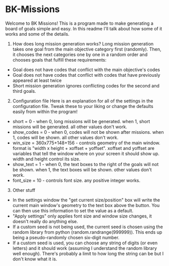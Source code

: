 # BK-Missions
Welcome to BK Missions! This is a program made to make generating a board of goals simple and easy. In this readme I'll talk about how some of it works and some of the details.

1. How does long mission generation works?
Long mission generation takes one goal from the main objective category first (randomly). Then, it chooses the next categories one by one in a random order and chooses goals that fulfill these requirements:
- Goal does not have codes that conflict with the main objective's codes
- Goal does not have codes that conflict with codes that have previously appeared at least twice
- Short mission generation ignores conflicting codes for the second and third goals.

2. Configuration file
Here is an explanation for all of the settings in the configuration file. Tweak these to your liking or change the defaults easily from within the program!
- short = 0 - when 0, long missions will be generated. when 1, short missions will be generated. all other values don't work.
- show_codes = 0 - when 0, codes will not be shown after missions. when 1, codes will be shown. all other values don't work.
- win_size = 360x775+148+156 - controls geometry of the main window. format is "width x height + xoffset + yoffset". xoffset and yoffset are variables that tell the window where on your screen it should show up. width and height control its size.
- show_text = 1 - when 0, the text boxes to the right of the goals will not be shown. when 1, the text boxes will be shown. other values don't work.
- font_size = 10 - controls font size. any positive integer works.

3. Other stuff
- In the settings window the "get current size/position" box will write the current main window's geometry to the text box above the button. You can then use this information to set the value as a default.
- "Apply settings" only applies font size and window size changes, it doesn't really do anything else.
- If a custom seed is not being used, the current seed is chosen using the random library from python (random.randrange(999999)). This ends up being a pseudo-randomly chosen six-digit number.
- If a custom seed is used, you can choose any string of digits (or even letters) and it should work (assuming I understand the random library well enough). There's probably a limit to how long the string can be but I don't know what it is.
